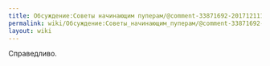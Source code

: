 ```yaml
---
title: Обсуждение:Советы начинающим пуперам/@comment-33871692-20171211142540
permalink: wiki/Обсуждение:Советы_начинающим_пуперам/@comment-33871692-20171211142540/
layout: wiki
---
```


Справедливо.
